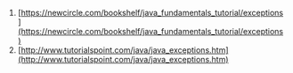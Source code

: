 1. [https://newcircle.com/bookshelf/java_fundamentals_tutorial/exceptions](https://newcircle.com/bookshelf/java_fundamentals_tutorial/exceptions)
2. [http://www.tutorialspoint.com/java/java_exceptions.htm](http://www.tutorialspoint.com/java/java_exceptions.htm)

